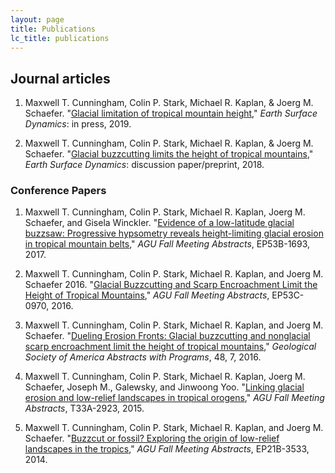 ```yaml
---
layout: page
title: Publications
lc_title: publications
---
```


## Journal articles


1. Maxwell T. Cunningham, Colin P. Stark, Michael R. Kaplan, & Joerg M. Schaefer. 
  "[Glacial limitation of tropical mountain height](https://doi.org/10.5194/esurf-2018-38)," 
  *Earth Surface Dynamics*: in press, 2019.

2. Maxwell T. Cunningham, Colin P. Stark, Michael R. Kaplan, & Joerg M. Schaefer. 
  "[Glacial buzzcutting limits the height of tropical mountains](https://www.earth-surf-dynam-discuss.net/esurf-2018-38/)," 
  *Earth Surface Dynamics*: discussion paper/preprint, 2018.


### Conference Papers

1. Maxwell T. Cunningham, Colin P. Stark, Michael R. Kaplan, Joerg M. Schaefer, and Gisela Winckler. 
   "[Evidence of a low-latitude glacial buzzsaw: Progressive hypsometry reveals height-limiting glacial erosion in tropical mountain belts](https://agu.confex.com/agu/fm17/meetingapp.cgi/Paper/255005)," *AGU Fall Meeting Abstracts*, EP53B-1693, 2017.

2. Maxwell T. Cunningham, Colin P. Stark, Michael R. Kaplan, and Joerg M. Schaefer 2016. 
   "[Glacial Buzzcutting and Scarp Encroachment Limit the Height of Tropical Mountains](https://agu.confex.com/agu/fm16/meetingapp.cgi/Paper/149368)," *AGU Fall Meeting Abstracts*, EP53C-0970, 2016.

3. Maxwell T. Cunningham, Colin P. Stark, Michael R. Kaplan, and Joerg M. Schaefer. 
   "[Dueling Erosion Fronts: Glacial buzzcutting and nonglacial scarp encroachment limit the height of tropical mountains](https://doi.org/10.1130/abs/2016AM-279307)," *Geological Society of America Abstracts with Programs*, 48, 7, 2016.

4. Maxwell T. Cunningham, Colin P. Stark, Michael R. Kaplan, Joerg M. Schaefer, Joseph M., Galewsky, and Jinwoong Yoo. 
   "[Linking glacial erosion and low-relief landscapes in tropical orogens](https://agu.confex.com/agu/fm15/meetingapp.cgi/Paper/75089)," *AGU Fall Meeting Abstracts*, T33A-2923, 2015.

5. Maxwell T. Cunningham, Colin P. Stark, Michael R. Kaplan, and Joerg M. Schaefer. 
   "[Buzzcut or fossil? Exploring the origin of low-relief landscapes in the tropics](http://abstractsearch.agu.org/meetings/2014/FM/EP21B-3533.html)," *AGU Fall Meeting Abstracts*, EP21B-3533, 2014.